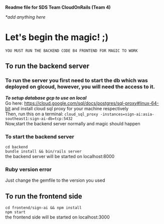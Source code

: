 **Readme file for SDS Team CloudOnRails (Team 4)**

_*add anything here_
# Let's begin the magic! ;)

```
YOU MUST RUN THE BACKEND CODE B4 FRONTEND FOR MAGIC TO WORK
```
## To run the backend server

### To run the server you first need to start the db which was deployed on glcoud, however, you will need the access to it.
***To setup database gcp to use on local***    
Go here: https://cloud.google.com/sql/docs/postgres/sql-proxy#linux-64-bit and install cloud sql proxy for your machine respectively    
Then, run this on a terminal: `cloud_sql_proxy -instances=sign-ai:asia-southeast1:sign-ai-db=tcp:5432`    
Now,start the backend server normally and magic should happen

### To start the backend server
`cd backend`    
`bundle install && bin/rails server`    
the backend server will be started on localhost:8000

### Ruby version error
Just change the gemfile to the version you used

## To run the frontend side
`cd frontend/sign-ai && npm install`   
`npm start`    
the frontend side will be started on localhost:3000